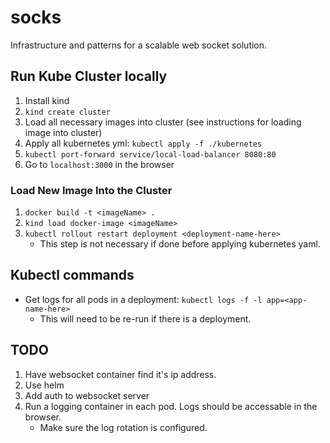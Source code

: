 # socks
Infrastructure and patterns for a scalable web socket solution.

## Run Kube Cluster locally
1. Install kind
1. `kind create cluster`
1. Load all necessary images into cluster (see instructions for loading image into cluster)
1. Apply all kubernetes yml: `kubectl apply -f ./kubernetes`
1. `kubectl port-forward service/local-load-balancer 8080:80`
1. Go to `localhost:3000` in the browser

### Load New Image Into the Cluster
1. `docker build -t <imageName> .`
1. `kind load docker-image <imageName>`
1. `kubectl rollout restart deployment <deployment-name-here>`
    - This step is not necessary if done before applying kubernetes yaml.

## Kubectl commands
- Get logs for all pods in a deployment: `kubectl logs -f -l app=<app-name-here>`
    - This will need to be re-run if there is a deployment.

## TODO
1. Have websocket container find it's ip address.
1. Use helm
1. Add auth to websocket server
1. Run a logging container in each pod. Logs should be accessable in the browser.
    - Make sure the log rotation is configured.